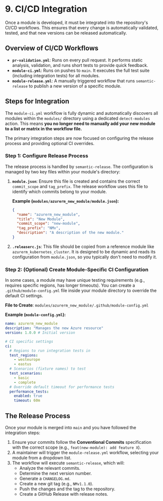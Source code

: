 # 9. CI/CD Integration

Once a module is developed, it must be integrated into the repository's CI/CD workflows. This ensures that every change is automatically validated, tested, and that new versions can be released automatically.

## Overview of CI/CD Workflows

- **`pr-validation.yml`**: Runs on every pull request. It performs static analysis, validation, and runs short tests to provide quick feedback.
- **`module-ci.yml`**: Runs on pushes to `main`. It executes the full test suite (including integration tests) for all modules.
- **`module-release.yml`**: A manually triggered workflow that runs `semantic-release` to publish a new version of a specific module.

## Steps for Integration

The `module-ci.yml` workflow is fully dynamic and automatically discovers all modules within the `modules/` directory using a dedicated `detect-modules` action. This means **you no longer need to manually add your new module to a list or matrix in the workflow file.**

The primary integration steps are now focused on configuring the release process and providing optional CI overrides.

### Step 1: Configure Release Process

The release process is handled by `semantic-release`. The configuration is managed by two key files within your module's directory:

1.  **`module.json`**: Ensure this file is created and contains the correct `commit_scope` and `tag_prefix`. The release workflow uses this file to identify which commits belong to your module.
    
    **Example (`modules/azurerm_new_module/module.json`):**
    ```json
    {
      "name": "azurerm_new_module",
      "title": "New Module",
      "commit_scope": "new-module",
      "tag_prefix": "NMv",
      "description": "A description of the new module."
    }
    ```

2.  **`.releaserc.js`**: This file should be copied from a reference module like `azurerm_kubernetes_cluster`. It is designed to be dynamic and reads its configuration from `module.json`, so you typically don't need to modify it.

### Step 2: (Optional) Create Module-Specific CI Configuration

In some cases, a module may have unique testing requirements (e.g., requires specific regions, has longer timeouts). You can create a `.github/module-config.yml` file inside your module directory to override the default CI settings.

**File to Create**: `modules/azurerm_new_module/.github/module-config.yml`

**Example (`module-config.yml`):**
```yaml
name: azurerm_new_module
description: "Manages the new Azure resource"
version: 1.0.0 # Initial version

# CI specific settings
ci:
  # Regions to run integration tests in
  test_regions:
    - westeurope
    - eastus
  # Scenarios (fixture names) to test
  test_scenarios:
    - basic
    - complete
  # Override default timeout for performance tests
  performance_tests:
    enabled: true
    timeout: 60m
```

## The Release Process

Once your module is merged into `main` and you have followed the integration steps:

1.  Ensure your commits follow the **Conventional Commits** specification with the correct scope (e.g., `feat(new-module): add feature X`).
2.  A maintainer will trigger the `module-release.yml` workflow, selecting your module from a dropdown list.
3.  The workflow will execute `semantic-release`, which will:
    - Analyze the relevant commits.
    - Determine the next version number.
    - Generate a `CHANGELOG.md`.
    - Create a new git tag (e.g., `NMv1.1.0`).
    - Push the changes and the tag to the repository.
    - Create a GitHub Release with release notes.
